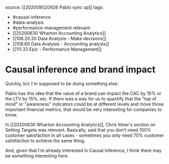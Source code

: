 source: [[202009020926 Pablo sync up]]
tags:
- #causal-inference 
- #data-analysis 
- #performance-management 
relevant:
- [[20200630 Wharton Accounting Analytics]]
- [[108.20.20 Data Analysis - Make decisions]]
- [[108.60 Data Analysis - Accounting analysis]]
- [[111.33 Epic - Performance Management]]

# Causal inference and brand impact

Quickly, b/c I'm supposed to be doing something else:

Pablo has this idea that the value of a brand can impact the CAC by 10% or the LTV by 15%, etc. If there was a way for us to quantify that the "top of mind" or "awareness" indicators could be at different levels and move those important financial metrics, that would be very interesting for companies to know.

In [[20200630 Wharton Accounting Analytics]], Chris Ittner's section on Setting Targets was relevant. Basically, said that you don't need 100% customer satisfaction in all cases - sometimes you only need 70% customer satisfaction to achieve the same thing.

And, given that I'm already interested in Causal Inference, I think there may be something interesting here.
